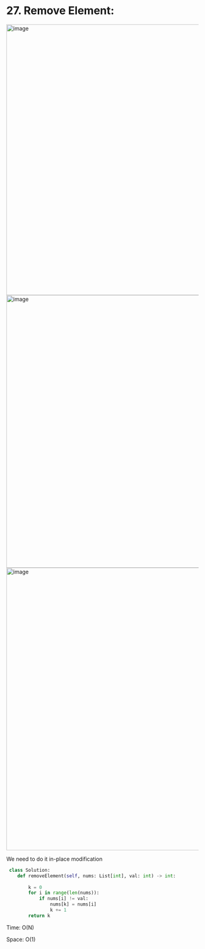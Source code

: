 # 27. Remove Element:

<img width="707" alt="image" src="https://user-images.githubusercontent.com/35987583/169267994-e6b3f673-1b7f-474b-8a3b-25d11bd38615.png">
<img width="712" alt="image" src="https://user-images.githubusercontent.com/35987583/169268051-3d963573-6182-4d83-a698-1fad7f6d670b.png">
<img width="738" alt="image" src="https://user-images.githubusercontent.com/35987583/169268091-5c13181f-851f-4397-83aa-b73d393ff4f4.png">


We need to do it in-place modification
```python
 class Solution:
    def removeElement(self, nums: List[int], val: int) -> int:
        
        k = 0
        for i in range(len(nums)):
            if nums[i] != val:
                nums[k] = nums[i]
                k += 1
        return k
```

Time: O(N)

Space: O(1)
